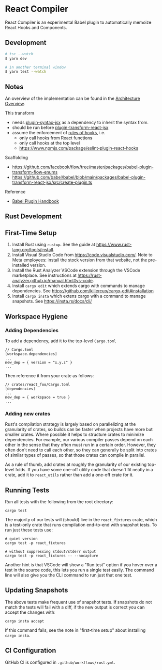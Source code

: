 # React Compiler

React Compiler is an experimental Babel plugin to automatically memoize React Hooks and Components.

## Development

```sh
# tsc --watch
$ yarn dev

# in another terminal window
$ yarn test --watch
```

## Notes

An overview of the implementation can be found in the [Architecture Overview](./ARCHITECTURE.md).

This transform

- needs [plugin-syntax-jsx](https://babeljs.io/docs/en/babel-plugin-syntax-jsx) as a dependency to inherit the syntax from.
- should be run before [plugin-transform-react-jsx](https://github.com/babel/babel/tree/main/packages/babel-plugin-transform-react-jsx)
- assume the enforcement of [rules of hooks](https://reactjs.org/docs/hooks-rules.html), i.e.
  - only call hooks from React functions
  - only call hooks at the top level
  - <https://www.npmjs.com/package/eslint-plugin-react-hooks>

Scaffolding

- <https://github.com/facebook/flow/tree/master/packages/babel-plugin-transform-flow-enums>
- <https://github.com/babel/babel/blob/main/packages/babel-plugin-transform-react-jsx/src/create-plugin.ts>

Reference

- [Babel Plugin Handbook](https://github.com/jamiebuilds/babel-handbook/blob/master/translations/en/plugin-handbook.md)

## Rust Development

## First-Time Setup

1. Install Rust using `rustup`. See the guide at https://www.rust-lang.org/tools/install.
2. Install Visual Studio Code from https://code.visualstudio.com/.
   Note to Meta employees: install the stock version from that website, not the pre-installed version.
3. Install the Rust Analyzer VSCode extension through the VSCode marketplace. See instructions at https://rust-analyzer.github.io/manual.html#vs-code.
4. Install `cargo edit` which extends cargo with commands to manage dependencies. See https://github.com/killercup/cargo-edit#installation
5. Install `cargo insta` which extens cargo with a command to manage snapshots. See https://insta.rs/docs/cli/

## Workspace Hygiene

### Adding Dependencies

To add a dependency, add it to the top-level `Cargo.toml`

```
// Cargo.toml
[workspace.dependencies]
...
new_dep = { version = "x.y.z" }
...
```

Then reference it from your crate as follows:

```
// crates/react_foo/Cargo.toml
[dependencies]
...
new_dep = { workspace = true }
...
```

### Adding new crates

Rust's compilation strategy is largely based on parallelizing at the granularity of crates, so builds can be faster when projects
have more but smaller crates. Where possible it helps to structure crates to minimize dependencies. For example, our various compiler
passes depend on each other in the sense that they often must run in a certain order. However, they often don't need to call each other,
so they can generally be split into crates of similar types of passes, so that those crates can compile in parallel.

As a rule of thumb, add crates at roughly the granularity of our existing top-level folds. If you have some one-off utility code that
doesn't fit neatly in a crate, add it to `react_utils` rather than add a one-off crate for it.

## Running Tests

Run all tests with the following from the root directory:

```
cargo test
```

The majority of our tests will (should) live in the `react_fixtures` crate, which is a test-only crate that runs compilation end-to-end with snapshot
tests. To run just these tests use:

```
# quiet version
cargo test -p react_fixtures

# without suppressing stdout/stderr output
cargo test -p react_fixtures -- --nocapture
```

Another hint is that VSCode will show a "Run test" option if you hover over a test in the source code, this lets you run a single test easily.
The command line will also give you the CLI command to run just that one test.

## Updating Snapshots

The above tests make frequent use of snapshot tests. If snapshots do not match the tests will fail with a diff, if the new output is correct you
can accept the changes with:

```
cargo insta accept
```

If this command fails, see the note in "first-time setup" about installing `cargo insta`.

## CI Configuration

GitHub CI is configured in `.github/workflows/rust.yml`.